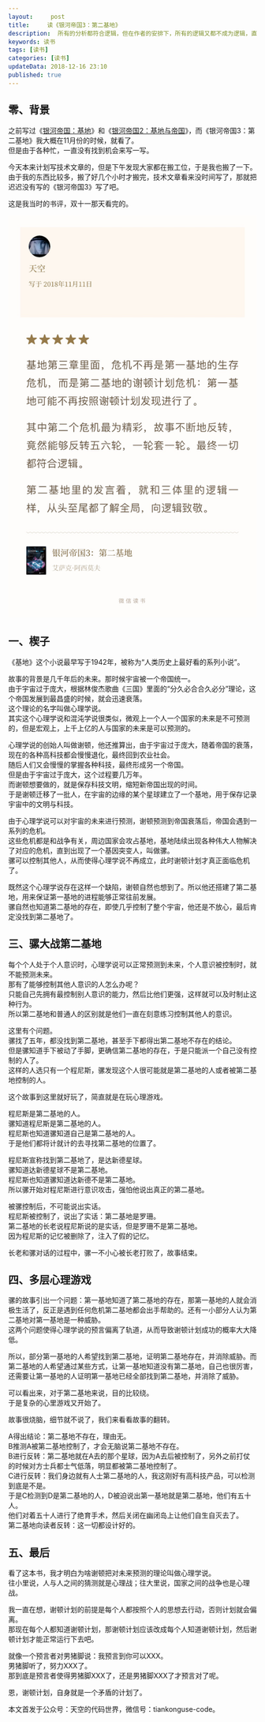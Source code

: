```yaml
---   
layout:     post  
title:     读《银河帝国3：第二基地》  
description:  所有的分析都符合逻辑，但在作者的安排下，所有的逻辑又都不成为逻辑，直至结尾谜底的揭开。  
keywords: 读书  
tags: [读书]    
categories: [读书]  
updateData: 2018-12-16 23:10   
published: true   
---  
```


 
## 零、背景  

之前写过《[银河帝国：基地](https://mp.weixin.qq.com/s/imfj8Vj_R-J47JFJowjbpw)》和《[银河帝国2：基地与帝国](https://mp.weixin.qq.com/s/imfj8Vj_R-J47JFJowjbpw)》，而《银河帝国3：第二基地》我大概在11月份的时候，就看了。  
但是由于各种忙，一直没有找到机会来写一写。  


今天本来计划写技术文章的，但是下午发现大家都在搬工位，于是我也搬了一下。  
由于我的东西比较多，搬了好几个小时才搬完，技术文章看来没时间写了，那就把迟迟没有写的《银河帝国3》写了吧。  


这是我当时的书评，双十一那天看完的。  

![](/images/2018/12/20181216231724.jpg)  


## 一、楔子  


《基地》这个小说最早写于1942年，被称为“人类历史上最好看的系列小说”。  


故事的背景是几千年后的未来。那时候宇宙被一个帝国统一。  
由于宇宙过于庞大，根据林俊杰歌曲《三国》里面的“分久必合合久必分”理论，这个帝国发展到最昌盛的时候，就会迅速衰落。  
这个理论的名字叫做心理学说。  
其实这个心理学说和混沌学说很类似，微观上一个人一个国家的未来是不可预测的，但是宏观上，上千上亿的人与国家的未来是可以预测的。


心理学说的创始人叫做谢顿，他还推算出，由于宇宙过于庞大，随着帝国的衰落，现在的各种高科技都会慢慢退化，最终回到农业社会。  
随后人们又会慢慢的掌握各种科技，最终形成另一个帝国。  
但是由于宇宙过于庞大，这个过程要几万年。  
而谢顿想要做的，就是保存科技文明，缩短新帝国出现的时间。  
于是谢顿迁移了一批人，在宇宙的边缘的某个星球建立了一个基地，用于保存记录宇宙中的文明与科技。  


由于心理学说可以对宇宙的未来进行预测，谢顿预测到帝国衰落后，帝国会遇到一系列的危机。  
这些危机都是和战争有关，周边国家会攻占基地，基地陆续出现各种伟大人物解决了对应的危机，直到出现了一个基因突变人，叫做骡。  
骡可以控制其他人，从而使得心理学说不再成立，此时谢顿计划才真正面临危机了。  


既然这个心理学说存在这样一个缺陷，谢顿自然也想到了。所以他还搭建了第二基地，用来保证第一基地的进程能够正常往前发展。  
骡自然也知道第二基地的存在，即使几乎控制了整个宇宙，他还是不放心，最后肯定没找到第二基地了。  


## 三、骡大战第二基地


每个个人处于个人意识时，心理学说可以正常预测到未来，个人意识被控制时，就不能预测未来。  
那有了能够控制其他人意识的人怎么办呢？  
只能自己先拥有最控制别人意识的能力，然后比他们更强，这样就可以及时制止这种行为。  
所以第二基地和普通人的区别就是他们一直在刻意练习控制其他人的意识。  


这里有个问题。  
骡找了五年，都没找到第二基地，甚至手下都得出第二基地不存在的结论。  
但是骡知道手下被动了手脚，更确信第二基地的存在，于是只能派一个自己没有控制的人了。  
这样的人选只有一个程尼斯，骡发现这个人很可能就是第二基地的人或者被第二基地控制的人。  


这个故事到这里就好玩了，简直就是在玩心理游戏。  


程尼斯是第二基地的人。  
骡知道程尼斯是第二基地的人。  
程尼斯也知道骡知道自己是第二基地的人。  
于是他们都将计就计的去寻找第二基地的位置了。  


程尼斯宣称找到第二基地了，是达新德星球。  
骡知道达新德星球不是第二基地。  
程尼斯也知道骡知道达新德不是第二基地。  
所以骡开始对程尼斯进行意识攻击，强怕他说出真正的第二基地。  


被骡控制后，不可能说出实话。  
程尼斯被控制了，说出了实话：第二基地是罗珊。  
第二基地的长老说程尼斯说的是实话，但是罗珊不是第二基地。  
因为程尼斯的记忆被删除了，注入了假的记忆。  


长老和骡对话的过程中，骡一不小心被长老打败了，故事结束。  




## 四、多层心理游戏

骡的故事引出一个问题：第一基地知道了第二基地的存在，那第一基地的人就会消极生活了，反正是遇到任何危机第二基地都会出手帮助的。还有一小部分人认为第二基地对第一基地是一种威胁。    
这两个问题使得心理学说的预言偏离了轨道，从而导致谢顿计划成功的概率大大降低。  


所以，部分第一基地的人希望找到第二基地，证明第二基地存在，并消除威胁。而第二基地的人希望通过某些方式，让第一基地知道没有第二基地，自己也很厉害，还需要让第一基地的人证明第一基地已经全部找到第二基地，并消除了威胁。  


可以看出来，对于第二基地来说，目的比较绕。  
于是复杂的心里游戏又开始了。  


故事很烧脑，细节就不说了，我们来看看故事的翻转。  


A得出结论：第二基地不存在，理由无。  
B推测A被第二基地控制了，才会无脑说第二基地不存在。  
B进行反转：第二基地就在A去的那个星球，因为A去后被控制了，另外之前打仗的时候对方士兵都士气低落，明显都被第二基地控制了。  
C进行反转：我们身边就有人士第二基地的人，我这刚好有高科技产品，可以检测到底是不是。  
于是C检测到D是第二基地的人，D被迫说出第一基地就是第二基地，他们有五十人。  
他们对着五十人进行了绝育手术，然后关闭在幽闭岛上让他们自生自灭去了。  
第二基地向读者反转：这一切都设计好的。  


## 五、最后  


看了这本书，我才明白为啥谢顿把对未来预测的理论叫做心理学说。  
往小里说，人与人之间的猜测就是心理战；往大里说，国家之间的战争也是心理战。


我一直在想，谢顿计划的前提是每个人都按照个人的思想去行动，否则计划就会偏离。  
那现在每个人都知道谢顿计划，那谢顿计划应该改成每个人知道谢顿计划，然后谢顿计划才能正常运行下去吧。  


就像一个预言者对男猪脚说：我预言到你可以XXX。  
男猪脚听了，努力XXX了。  
那到底是预言者使得男猪脚XXX了，还是男猪脚XXX了才预言对了呢。  


恩，谢顿计划，自身就是一个矛盾的计划了。  


本文首发于公众号：天空的代码世界，微信号：tiankonguse-code。  


